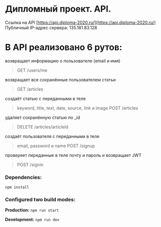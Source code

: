 
# Дипломный проект. API.

Ссылка на API [https://api.diploma-2020.ru/](https://api.diploma-2020.ru/)
Публичный IP-адрес сервера: 135.181.83.128

# В API реализовано 6 рутов:

возвращает информацию о пользователе (email и имя)
> GET /users/me

возвращает все сохранённые пользователем статьи
> GET /articles

создаёт статью с переданными в теле
> keyword, title, text, date, source, link и image
> POST /articles

удаляет сохранённую статью  по _id
> DELETE /articles/articleId

создаёт пользователя с переданными в теле
> email, password и name
> POST /signup

проверяет переданные в теле почту и пароль
и возвращает JWT
> POST /signin


### Dependencies:

`npm install`

### Configured two build modes:

**Production:**
`npm run start`

**Development:**
`npm run dev`
